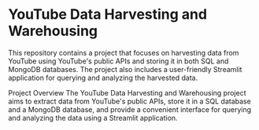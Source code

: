 # YouTube Data Harvesting and Warehousing
This repository contains a project that focuses on harvesting data from YouTube using YouTube's public APIs and storing it in both SQL and MongoDB databases. The project also includes a user-friendly Streamlit application for querying and analyzing the harvested data.

Project Overview
The YouTube Data Harvesting and Warehousing project aims to extract data from YouTube's public APIs, store it in a SQL database and a MongoDB database, and provide a convenient interface for querying and analyzing the data using a Streamlit application.
